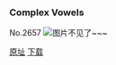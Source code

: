 ### Complex Vowels
No.2657
![图片不见了~~~](https://imgs.xkcd.com/comics/complex_vowels.png)

[原址](https://xkcd.com//2657) [下载](https://imgs.xkcd.com/comics/complex_vowels.png)

